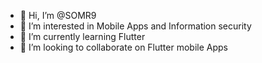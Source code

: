 - 👋 Hi, I’m @SOMR9
- 👀 I’m interested in Mobile Apps and Information security
- 🌱 I’m currently learning Flutter
- 💞️ I’m looking to collaborate on Flutter mobile Apps

<!---
SOMR9/SOMR9 is a ✨ special ✨ repository because its `README.md` (this file) appears on your GitHub profile.
You can click the Preview link to take a look at your changes.
--->
